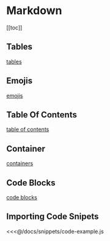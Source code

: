 # Markdown

[[toc]]

## Tables
[tables](/pages/tables/table-1.md)

## Emojis
[emojis](/pages/emojis/emoji-1.md)

## Table Of Contents
[table of contents](/pages/table_of_contents/table-of-contents-example.md)

## Container
[containers](/pages/containers/container-example.md)

## Code Blocks
[code blocks](/pages/code_blocks/code-blocks-example.md)

## Importing Code Snipets
<<<@/docs/snippets/code-example.js